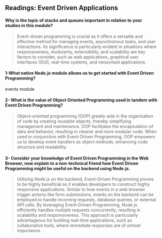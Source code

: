## Readings: Event Driven Applications
#### Why is the topic of stacks and queues important in relation to your studies in this module?
>Event-driven programming is crucial as it offers a versatile and effective method for managing events, asynchronous tasks, and user interactions. Its significance is particularly evident in situations where responsiveness, modularity, extensibility, and scalability are key factors to consider, such as web applications, graphical user interfaces (GUI), real-time systems, and networked applications.

#### 1-What native Node.js module allows us to get started with Event Driven Programming?
events module


#### 2- What is the value of Object Oriented Programming used in tandem with Event Driven Programming?
>Object-oriented programming (OOP) greatly aids in the organization of code by creating reusable objects, thereby simplifying management and maintenance. OOP facilitates the encapsulation of data and behavior, resulting in cleaner and more modular code. When used in conjunction with Event-Driven Programming, OOP empowers us to develop event handlers as object methods, enhancing code structure and readability.

#### 3- Consider your knowledge of Event Driven Programming in the Web Browser, now explain to a non-technical friend how Event Driven Programming might be useful on the backend using Node.js.

>Utilizing Node.js on the backend, Event-Driven Programming proves to be highly beneficial as it enables developers to construct highly responsive applications. Similar to how events in a web browser trigger actions like form submissions, events on the backend can be employed to handle incoming requests, database queries, or external API calls. By leveraging Event-Driven Programming, Node.js efficiently handles multiple requests concurrently, resulting in scalability and responsiveness. This approach is particularly advantageous for building real-time applications, such as collaborative tools, where immediate responses are of utmost importance.